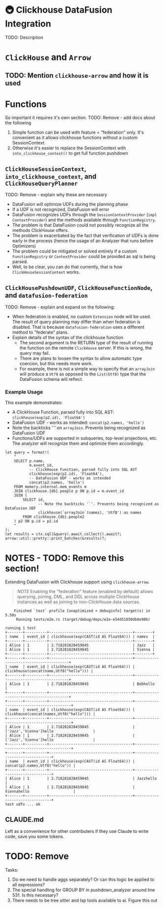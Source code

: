 # 🚇 Clickhouse DataFusion Integration

TODO: Description

# `ClickHouse` and `Arrow`

## TODO: Mention `clickhouse-arrow` and how it is used

# Functions

So important it requires it's own section.
TODO: Remove - add docs about the following
1. Simple function can be used with feature = "federation" only. It's convenient as it allows clickhouse functions without a custom SessionContext.
2. Otherwise it's easier to replace the SessionContext with `into_clickhouse_context()` to get full function pushdown

## `ClickHouseSessionContext`, `into_clickhouse_context`, and `ClickHouseQueryPlanner`

TODO: Remove - explain why these are necessary

- DataFusion will optimize UDFs during the planning phase
- If a UDF is not recognized, DataFusion will error
- DataFusion recognizes UDFs through the `SessionContextProvider` (`impl ContextProvider`) and the
  methods available through `FunctionRegistry`.
- The problem is that DataFusion could not possibly recognize all the methods ClickHouse offers.
- The problem is exacerbated by the fact that verification of UDFs is done early in the process
  (hence the usage of an Analyzer that runs before Optimizers)
- The problem could be mitigated or solved entirely if a custom `FunctionRegistry` or `ContextProvider`
  could be provided as sql is being parsed.
- Well, to be clear, you can do that currently, that is how `ClickHouseSessionContext` works.

## `ClickHousePushdownUDF`, `ClickHouseFunctionNode`, and `datafusion-federation`

TODO: Remove - explain and expand on the following:

- When federation is enabled, no custom `Extension` node will be used. The result of query planning
may differ than when federation is disabled. That is because `datafusion-federation` uses a different method to "federate" plans.
- Explain details of the syntax of the clickhouse function
  - The second argument is the RETURN type of the result of running the function on the remote
  `ClickHouse` server. If this is wrong, the query may fail.
  - There are plans to loosen the syntax to allow automatic type coercion, but this needs more work.
  - For example, there is not a simple way to specify that an `arrayJoin` will produce a `Utf8` as
  opposed to the `List(Utf8)` type that the DataFusion schema will reflect.


### Example Usage

This example demonstrates:
* A ClickHouse Function, parsed fully into SQL AST: `clickhouse(exp(p2.id), 'Float64')`
* DataFusion UDF - works as intended: `concat(p2.names, 'hello')`
* Note the backticks '\`' on `arrayJoin`. Prevents being recognized as DataFusion UDF
* Functions/UDFs are supported in subqueries, top-level projections, etc. The analyzer will recognize them and optimize them accordingly.

```rust,ignore
let query = format!(
    "
    SELECT p.name,
           m.event_id,
           -- ClickHouse Function, parsed fully into SQL AST
           clickhouse(exp(p2.id), 'Float64'),
           -- DataFusion UDF - works as intended
           concat(p2.names, 'hello')
    FROM memory.internal.mem_events m
    JOIN clickhouse.{db}.people p ON p.id = m.event_id
    JOIN (
        SELECT id,
               -- Note the backticks '`'. Prevents being recognized as DataFusion UDF
               clickhouse(`arrayJoin`(names), 'Utf8') as names
        FROM clickhouse.{db}.people2
    ) p2 ON p.id = p2.id
    "
);
let results = ctx.sql(&query).await.collect().await?;
arrow::util::pretty::print_batches(&results)?;
```

# NOTES - TODO: Remove this section!

Extending DataFusion with Clickhouse support using `clickhouse-arrow`.

> *NOTE*
> Enabling the "federation" feature (enabled by default) allows querying, joining, DML, and DDL
> across multiple ClickHouse instances as well as joining to non-ClickHouse data sources.

```ignore
    Finished `test` profile [unoptimized + debuginfo] target(s) in 5.50s
     Running tests/e2e.rs (target/debug/deps/e2e-e54d51850db8e90b)

running 1 test
+-------+----------+--------------------------------------+--------+
| name  | event_id | clickhouse(exp(CAST(id AS Float64))) | names  |
+-------+----------+--------------------------------------+--------+
| Alice | 1        | 2.718281828459045                    | Jazz   |
| Alice | 1        | 2.718281828459045                    | Vienna |
+-------+----------+--------------------------------------+--------+
+-------+----------+--------------------------------------+----------------------------------------+
| name  | event_id | clickhouse(exp(CAST(id AS Float64))) | clickhouse(concat(name,Utf8("hello"))) |
+-------+----------+--------------------------------------+----------------------------------------+
| Alice | 1        | 2.718281828459045                    | Bobhello                               |
+-------+----------+--------------------------------------+----------------------------------------+
+-------+----------+--------------------------------------+-----------------------------------------+
| name  | event_id | clickhouse(exp(CAST(id AS Float64))) | clickhouse(concat(names,Utf8("hello"))) |
+-------+----------+--------------------------------------+-----------------------------------------+
| Alice | 1        | 2.718281828459045                    | ['Jazz','Vienna']hello                  |
| Alice | 1        | 2.718281828459045                    | ['Jazz','Vienna']hello                  |
+-------+----------+--------------------------------------+-----------------------------------------+
+-------+----------+--------------------------------------+--------------------------------+
| name  | event_id | clickhouse(exp(CAST(id AS Float64))) | concat(p2.names,Utf8("hello")) |
+-------+----------+--------------------------------------+--------------------------------+
| Alice | 1        | 2.718281828459045                    | Jazzhello                      |
| Alice | 1        | 2.718281828459045                    | Viennahello                    |
+-------+----------+--------------------------------------+--------------------------------+
test udfs ... ok
```

## CLAUDE.md

Left as a convenience for other contributers if they use Claude to write code, save you some tokens.

# TODO: Remove

Tasks:

1. Do we need to handle aggs separately? Or can this logic be applied to all expressions?
2. The special handling for GROUP BY in pushdown_analyzer around line 531. Is this necessary?
3. There needs to be tree sitter and lsp tools available to ai. Figure this out
